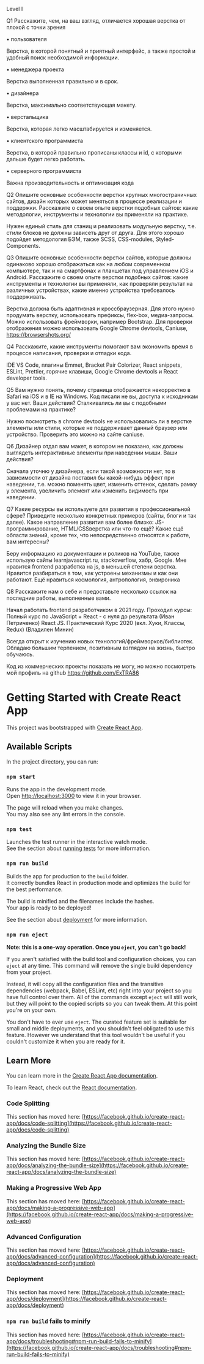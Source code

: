 Level I

Q1 Расскажите, чем, на ваш взгляд, отличается хорошая верстка от плохой с точки зрения

• пользователя

Верстка, в которой понятный и приятный интерфейс, а также простой и удобный поиск необходимой информации.

• менеджера проекта

Верстка выполненная правильно и в срок.

• дизайнера

Верстка, максимально соответствующая макету.

• верстальщика

Верстка, которая легко масштабируется и изменяется.

• клиентского программиста

Верстка, в которой правильно прописаны классы и id, с которыми дальше будет легко работать.

• серверного программиста

Важна производительность и оптимизация кода

Q2 Опишите основные особенности верстки крупных многостраничных сайтов, дизайн которых может меняться в процессе реализации и поддержки. Расскажите о своем опыте верстки подобных сайтов: какие методологии, инструменты и технологии вы применяли на практике.

Нужен единый стиль для станиц и реализовать модульную верстку, т.е. стили блоков не должны зависеть друг от друга. Для этого хорошо подойдет методология БЭМ, также SCSS, CSS-modules, Styled-Components.

Q3 Опишите основные особенности верстки сайтов, которые должны одинаково хорошо отображаться как на любом современном компьютере, так и на смартфонах и планшетах под управлением iOS и Android. Расскажите о своем опыте верстки подобных сайтов: какие инструменты и технологии вы применяли, как проверяли результат на различных устройствах, какие именно устройства требовалось поддерживать.

Верстка должна быть адаптивная и кроссбраузерная. Для этого нужно продумать верстку, использовать префиксы, flex-box, медиа-запросы. Можно использовать фреймворки, например Bootstrap. Для проверки отображения можно использовать Google Chrome devtools, Caniuse, https://browsershots.org/

Q4 Расскажите, какие инструменты помогают вам экономить время в процессе написания, проверки и отладки кода.

IDE VS Code, плагины Emmet, Bracket Pair Colorizer, React snippets, ESLint, Prettier, горячие клавиши, Google Chrome devtools и React developer tools.

Q5 Вам нужно понять, почему страница отображается некорректно в Safari на iOS и в IE на Windows. Код писали не вы, доступа к исходникам у вас нет. Ваши действия? Сталкивались ли вы с подобными проблемами на практике?

Нужно посмотреть в chrome devtools не использовались ли в верстке элементы или стили, которые не поддерживает данный браузер или устройство. Проверить это можно на сайте caniuse.

Q6 Дизайнер отдал вам макет, в котором не показано, как должны выглядеть интерактивные элементы при наведении мыши. Ваши действия?

Сначала уточню у дизайнера, если такой возможности нет, то в зависимости от дизайна поставил бы какой-нибудь эффект при наведении, т.е. можно поменять цвет, изменить оттенок, сделать рамку у элемента, увеличить элемент или изменить видимость при наведении.

Q7 Какие ресурсы вы используете для развития в профессиональной сфере? Приведите несколько конкретных примеров (сайты, блоги и так далее). Какое направление развития вам более близко: JS-программирование, HTML/CSSверстка или что-то ещё? Какие ещё области знаний, кроме тех, что непосредственно относятся к работе, вам интересны?

Беру информацию из документации и роликов на YouTube, также использую сайты learnjavascript.ru, stackoverflow, хабр, Google.
Мне нравится frontend разработка на js, в меньшей степени верстка.
Нравится разбираться в том, как устроены механизмы и как они работают. Ещё нравиться космология, антропология, энвироника

Q8 Расскажите нам о себе и предоставьте несколько ссылок на последние работы, выполненные вами.

Начал работать frontend разработчиком в 2021 году.
Проходил курсы:
Полный курс по JavaScript + React - с нуля до результата (Иван Петриченко)
React JS. Практический Курс 2020 (вкл. Хуки, Классы, Redux) (Владилен Минин)

Всегда открыт к изучению новых технологий/фреймворков/библиотек. Обладаю большим терпением, позитивным взглядом на жизнь, быстро обучаюсь.

Код из коммерческих проекты показать не могу, но можно посмотреть мой профиль на github https://github.com/ExTRA86

# Getting Started with Create React App

This project was bootstrapped with [Create React App](https://github.com/facebook/create-react-app).

## Available Scripts

In the project directory, you can run:

### `npm start`

Runs the app in the development mode.\
Open [http://localhost:3000](http://localhost:3000) to view it in your browser.

The page will reload when you make changes.\
You may also see any lint errors in the console.

### `npm test`

Launches the test runner in the interactive watch mode.\
See the section about [running tests](https://facebook.github.io/create-react-app/docs/running-tests) for more information.

### `npm run build`

Builds the app for production to the `build` folder.\
It correctly bundles React in production mode and optimizes the build for the best performance.

The build is minified and the filenames include the hashes.\
Your app is ready to be deployed!

See the section about [deployment](https://facebook.github.io/create-react-app/docs/deployment) for more information.

### `npm run eject`

**Note: this is a one-way operation. Once you `eject`, you can't go back!**

If you aren't satisfied with the build tool and configuration choices, you can `eject` at any time. This command will remove the single build dependency from your project.

Instead, it will copy all the configuration files and the transitive dependencies (webpack, Babel, ESLint, etc) right into your project so you have full control over them. All of the commands except `eject` will still work, but they will point to the copied scripts so you can tweak them. At this point you're on your own.

You don't have to ever use `eject`. The curated feature set is suitable for small and middle deployments, and you shouldn't feel obligated to use this feature. However we understand that this tool wouldn't be useful if you couldn't customize it when you are ready for it.

## Learn More

You can learn more in the [Create React App documentation](https://facebook.github.io/create-react-app/docs/getting-started).

To learn React, check out the [React documentation](https://reactjs.org/).

### Code Splitting

This section has moved here: [https://facebook.github.io/create-react-app/docs/code-splitting](https://facebook.github.io/create-react-app/docs/code-splitting)

### Analyzing the Bundle Size

This section has moved here: [https://facebook.github.io/create-react-app/docs/analyzing-the-bundle-size](https://facebook.github.io/create-react-app/docs/analyzing-the-bundle-size)

### Making a Progressive Web App

This section has moved here: [https://facebook.github.io/create-react-app/docs/making-a-progressive-web-app](https://facebook.github.io/create-react-app/docs/making-a-progressive-web-app)

### Advanced Configuration

This section has moved here: [https://facebook.github.io/create-react-app/docs/advanced-configuration](https://facebook.github.io/create-react-app/docs/advanced-configuration)

### Deployment

This section has moved here: [https://facebook.github.io/create-react-app/docs/deployment](https://facebook.github.io/create-react-app/docs/deployment)

### `npm run build` fails to minify

This section has moved here: [https://facebook.github.io/create-react-app/docs/troubleshooting#npm-run-build-fails-to-minify](https://facebook.github.io/create-react-app/docs/troubleshooting#npm-run-build-fails-to-minify)
